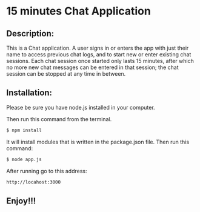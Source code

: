 # 15 minutes Chat Application

## Description:
This is a Chat application. A user signs in or enters the app with just their
name to access previous chat logs, and to start new or enter existing chat 
sessions. Each chat session once started only lasts 15 minutes, after which no 
more new chat messages can be entered in that session; the chat session can be 
stopped at any time in between.

## Installation:
Please be sure you have node.js installed in your computer.

Then run this command from the terminal.

```sh
$ npm install
```

It will install modules that is written in the package.json file.
Then run this command:

```sh
$ node app.js
```

After running go to this address:

```sh
http://locahost:3000
```

## Enjoy!!!

